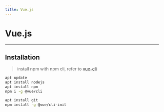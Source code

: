 ```yaml
---
title: Vue.js
---
```


# Vue.js
---

## Installation
> install npm with npm cli, refer to [vue-cli](https://www.vuemastery.com/courses/real-world-vue-js/vue-cli/)
```sh
apt update
apt install nodejs
apt install npm
npm i -g @vue/cli

apt install git
npm install -g @vue/cli-init
```

